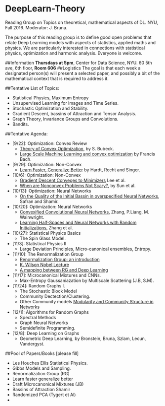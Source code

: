 # DeepLearn-Theory
Reading Group on Topics on theoretical, mathematical aspects of DL.
NYU, Fall 2016. Moderator: J. Bruna.

The purpose of this reading group is to define good open problems that relate 
Deep Learning models with aspects of statistics, applied maths and physics.
We are particularly interested in connections with statistical physics, optimization 
and harmonic analysis. Everyone is welcome.

##Information 
**Thursdays at 5pm**, Center for Data Science, NYU. 60 5th ave, 6th floor, **Room 606** 
##Logistics 
The goal is that each week a designated person(s) will present a selected paper, 
and possibly a bit of the mathematical context that is required to address it. 

##Tentative List of Topics:
  - Statistical Physics, Maximum Entropy 
  - Unsupervised Learning for Images and Time Series. 
  - Stochastic Optimization and Stability.
  - Gradient Descent, bassins of Attraction and Tensor Analysis.
  - Graph Theory, Invariance Groups and Convolutions.
  - Bandits.
  
##Tentative Agenda:
  - [9/22]: Optimization: Convex Review
    - [Theory of Convex Optimization](https://pdfs.semanticscholar.org/6505/a994da58234499dd7a8546bc07d9fd596518.pdf), by S. Bubeck.
    - [Large Scale Machine Learning and convex optimization](http://www.di.ens.fr/~fbach/#tutorials) by Francis Bach. 
  - [9/29]: Optimization: Non-Convex
    - [Learn Faster, Generalize Better](https://arxiv.org/abs/1509.01240) by Hardt, Recht and Singer.
  - [10/6]: Optimization: Non-Convex   
    - [Gradient Descent Conveges to Minimizers](https://pdfs.semanticscholar.org/9b8b/e6c3ebd7a79975067214e5eaea05d4ac2384.pdf) Lee et al.
    - [When are Nonconvex Problems Not Scary?](http://arxiv.org/pdf/1510.06096v2.pdf), by Sun et al.
  - [10/13]: Optimization: Neural Networks
    - [On the Quality of the Initial Bassin in overspecified Neural Networks](http://arxiv.org/abs/1511.04210), Safran and Shamir.
  - [10/20]: Optimization: Neural Networks
    - [Convexified Convolutional Neural Networks](http://arxiv.org/pdf/1609.01000v1.pdf), Zhang, P.Liang, M. Wainwright.
    - [Learning Half-Spaces and Neural Networks with Random Initializations](http://arxiv.org/pdf/1511.07948v1.pdf), Zhang et al.
  - [10/27]: Statistical Physics Basics
    - The Spin Glass Model.
  - [11/3]: Statistical Physics II
    - Large Deviation Principles, Micro-canonical ensembles, Entropy.
  - [11/10]: The Renormalization Group
    - [Renormalization Group: an introduction](http://www-math.unice.fr/~patras/CargeseConference/ACQFT09_JZinnJustin.pdf)
    - [K. Wilson Nobel Lecture](http://www.nobelprize.org/nobel_prizes/physics/laureates/1982/wilson-lecture.pdf)
    - [A mapping between RG and Deep Learning](http://arxiv.org/pdf/1410.3831v1.pdf)
  - [11/17]: Microcanonical Mixtures and CNNs.
    - Max-Entropy Gaussaniazation by Multiscale Scattering (J.B, S.M). 
  - [11/24]: Random Graphs I.   
    - The Stochastic Block Model
    - Community Dectection/Clustering.
    - Other Community models [Modularity and Community Structure in Networks](http://www.pnas.org/content/103/23/8577.full.pdf) 
  - [12/1]: Algorithms for Random Graphs
    - Spectral Methods
    - Graph Neural Networks
    - Semidefinite Programming. 
  - [12/8]: Deep Learning on Graphs
    - Geometric Deep Learning, by Bronstein, Bruna, Szlam, Lecun, Vandergyst.

##Pool of Papers/Books [please fill]
  - Les Houches Ellis Statistical Physics.
  - Gibbs Models and Sampling.
  - Renormalization Group (RG)
  - Learn faster generalize better
  - Draft Microcanonical Mixtures (JB)
  - Bassins of Attraction Shamir
  - Randomized PCA (Tygert et Al)
  - 




